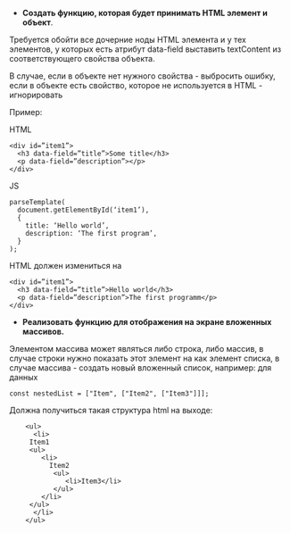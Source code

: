 * **Создать функцию, которая будет принимать HTML элемент и объект**.

Требуется обойти все дочерние ноды HTML элемента и у тех элементов, у которых есть атрибут data-field выставить textContent из соответствующего свойства объекта.

В случае, если в объекте нет нужного свойства - выбросить ошибку,
если в объекте есть свойство, которое не используется в HTML - игнорировать

Пример:

HTML
```
<div id=”item1”>
  <h3 data-field=”title”>Some title</h3>
  <p data-field=”description”></p>
</div>
```

JS
```
parseTemplate(
  document.getElementById(‘item1’),
  {
    title: ‘Hello world’,
    description: ‘The first program’,
  }
);
```
HTML должен измениться на 

```
<div id=”item1”>
  <h3 data-field=”title”>Hello world</h3>
  <p data-field=”description”>The first programm</p>
</div>
```


* **Реализовать функцию для отображения на экране вложенных массивов.**

Элементом массива может являться либо строка, либо массив, в случае строки нужно показать этот элемент на как элемент списка, в случае массива - создать новый вложенный список, например: для данных

```
const nestedList = ["Item", ["Item2", ["Item3"]]];
```
Должна получиться такая структура html на выходе:  

```
    <ul>
      <li>
     Item1
     <ul>
        <li>
          Item2
           <ul>
              <li>Item3</li>
           </ul>
        </li>
     </ul>
      </li>
    </ul>
```
